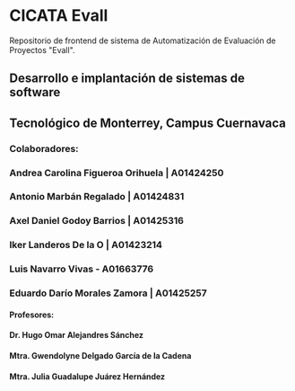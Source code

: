 # CICATA Evall

Repositorio de frontend de sistema de Automatización de Evaluación de Proyectos "Evall".

## Desarrollo e implantación de sistemas de software
## Tecnológico de Monterrey, Campus Cuernavaca

### Colaboradores:
### Andrea Carolina Figueroa Orihuela | A01424250
### Antonio Marbán Regalado | A01424831
### Axel Daniel Godoy Barrios | A01425316
### Iker Landeros De la O | A01423214
### Luis Navarro Vivas - A01663776
### Eduardo Darío Morales Zamora | A01425257


#### Profesores:
#### Dr. Hugo Omar Alejandres Sánchez
#### Mtra. Gwendolyne Delgado García de la Cadena
#### Mtra. Julia Guadalupe Juárez Hernández
